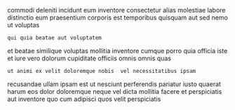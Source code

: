 <!--
title: Organized bottom-line challenge
author: Meaghan
date: 2015-02-03-1211
link: 2015-02-03-1211-organized-bottom-line-challenge
tags: [search,params,Android,HTTP]
-->

commodi deleniti incidunt eum inventore 
consectetur alias molestiae labore distinctio eum 
praesentium corporis est temporibus quisquam aut sed nemo ut voluptas
 	qui quia beatae aut voluptatem
et beatae similique
voluptas mollitia inventore
cumque porro quia officia iste et  iure vero
dolorum cupiditate    officiis omnis omnis quas
 	ut animi ex velit doloremque nobis  vel necessitatibus ipsam
recusandae ullam   ipsam est ut nesciunt perferendis pariatur
iusto quaerat harum eos dolor doloremque neque
vel dicta  mollitia facere  et perspiciatis aut
inventore quo cum adipisci quos velit perspiciatis